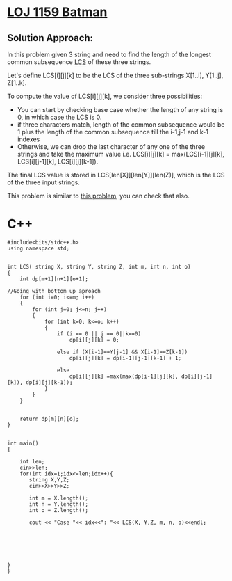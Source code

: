 
# [LOJ 1159 Batman](https://lightoj.com/problem/batman)

## Solution Approach:
In this problem given 3 string and need to find the length of the longest common subsequence 
[LCS](https://www.programiz.com/dsa/longest-common-subsequence) of these three strings.



Let's define LCS[i][j][k] to be the LCS of the three sub-strings X[1..i], Y[1..j], Z[1..k].


To compute the value of LCS[i][j][k], we consider three possibilities:
- You can start by checking base case whether the length of any string is 0, in which case the LCS is 0.
- if three characters match, length of the common subsequence would be 1 plus 
  the length of the common subsequence till the i-1,j-1 and k-1 indexes
- Otherwise, we can drop the last character of any one of the three strings and take the maximum value i.e. LCS[i][j][k] = max(LCS[i-1][j][k], LCS[i][j-1][k], LCS[i][j][k-1]).



The final LCS value is stored in LCS[len[X]][len[Y]][len(Z)], which is the LCS of the three input strings.

This problem is similar to [this problem](https://leetcode.com/problems/longest-common-subsequence/description/), you can check that also.


# C++
```
#include<bits/stdc++.h>
using namespace std;


int LCS( string X, string Y, string Z, int m, int n, int o)
{
	int dp[m+1][n+1][o+1];

//Going with bottom up aproach
	for (int i=0; i<=m; i++)
	{
		for (int j=0; j<=n; j++)
		{
			for (int k=0; k<=o; k++)
			{
				if (i == 0 || j == 0||k==0)
					dp[i][j][k] = 0;

				else if (X[i-1]==Y[j-1] && X[i-1]==Z[k-1])
					dp[i][j][k] = dp[i-1][j-1][k-1] + 1;

				else
					dp[i][j][k] =max(max(dp[i-1][j][k], dp[i][j-1][k]), dp[i][j][k-1]);
			}
		}
	}

	
	return dp[m][n][o];
}


int main()
{

    int len;
    cin>>len;
    for(int idx=1;idx<=len;idx++){
       string X,Y,Z;
       cin>>X>>Y>>Z;
	   
	   int m = X.length();
	   int n = Y.length();
	   int o = Z.length();

	   cout << "Case "<< idx<<": "<< LCS(X, Y,Z, m, n, o)<<endl;

	

	   

	
}
}
```
